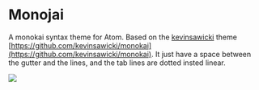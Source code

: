 # Monojai

A monokai syntax theme for Atom. Based on the [kevinsawicki](https://github.com/kevinsawicki) theme [https://github.com/kevinsawicki/monokai](https://github.com/kevinsawicki/monokai). It just have a space between the gutter and the lines, and the tab lines are dotted insted linear.

![](http://junquera.github.io/images/repos/monojai.png)
